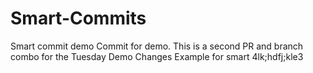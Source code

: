 # Smart-Commits
Smart commit demo
Commit for demo. This is a second PR and branch  combo for the Tuesday Demo
Changes
Example for smart 4lk;hdfj;kle3
